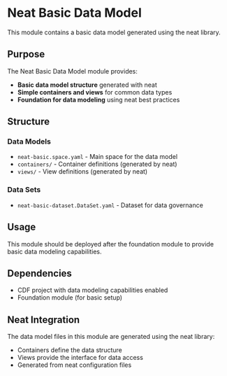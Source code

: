 # Neat Basic Data Model

This module contains a basic data model generated using the neat library.

## Purpose

The Neat Basic Data Model module provides:
- **Basic data model structure** generated with neat
- **Simple containers and views** for common data types
- **Foundation for data modeling** using neat best practices

## Structure

### Data Models
- `neat-basic.space.yaml` - Main space for the data model
- `containers/` - Container definitions (generated by neat)
- `views/` - View definitions (generated by neat)

### Data Sets
- `neat-basic-dataset.DataSet.yaml` - Dataset for data governance

## Usage

This module should be deployed after the foundation module to provide basic data modeling capabilities.

## Dependencies

- CDF project with data modeling capabilities enabled
- Foundation module (for basic setup)

## Neat Integration

The data model files in this module are generated using the neat library:
- Containers define the data structure
- Views provide the interface for data access
- Generated from neat configuration files
